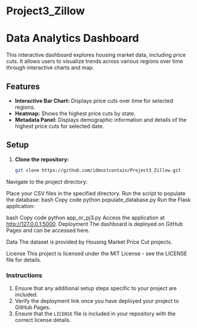 # Project3_Zillow
# Data Analytics Dashboard

This interactive dashboard explores housing market data, including price cuts. It allows users to visualize trends across various regions over time through interactive charts and map.

## Features

- **Interactive Bar Chart:** Displays price cuts over time for selected regions.
- **Heatmap:** Shows the highest price cuts by state.
- **Metadata Panel:** Displays demographic information and details of the highest price cuts for selected date.

## Setup

1. **Clone the repository:**
   ```bash
   git clone https://github.com/idmustcontain/Project3_Zillow.git
Navigate to the project directory:


Place your CSV files in the specified directory.
Run the script to populate the database:
bash
Copy code
python populate_database.py
Run the Flask application:

bash
Copy code
python app_or_pj3.py
Access the application at http://127.0.0.1:5000.
Deployment
The dashboard is deployed on GitHub Pages and can be accessed here.

Data
The dataset is provided by Housing Market Price Cut projects.

License
This project is licensed under the MIT License - see the LICENSE file for details.


### Instructions

1. Ensure that any additional setup steps specific to your project are included.
2. Verify the deployment link once you have deployed your project to GitHub Pages.
3. Ensure that the `LICENSE` file is included in your repository with the correct license details.
